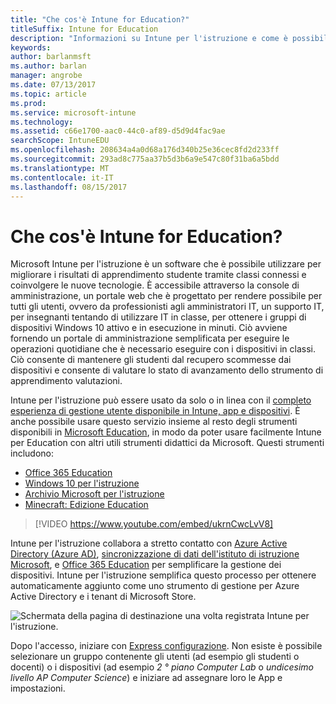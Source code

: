 ```yaml
---
title: "Che cos'è Intune for Education?"
titleSuffix: Intune for Education
description: "Informazioni su Intune per l'istruzione e come è possibile semplificare la gestione dei dispositivi Windows 10 per istituti di istruzione."
keywords: 
author: barlanmsft
ms.author: barlan
manager: angrobe
ms.date: 07/13/2017
ms.topic: article
ms.prod: 
ms.service: microsoft-intune
ms.technology: 
ms.assetid: c66e1700-aac0-44c0-af89-d5d9d4fac9ae
searchScope: IntuneEDU
ms.openlocfilehash: 208634a4a0d68a176d340b25e36cec8fd2d233ff
ms.sourcegitcommit: 293ad8c775aa37b5d3b6a9e547c80f31ba6a5bdd
ms.translationtype: MT
ms.contentlocale: it-IT
ms.lasthandoff: 08/15/2017
---
```

# <a name="what-is-intune-for-education"></a>Che cos'è Intune for Education?

Microsoft Intune per l'istruzione è un software che è possibile utilizzare per migliorare i risultati di apprendimento studente tramite classi connessi e coinvolgere le nuove tecnologie. È accessibile attraverso la console di amministrazione, un portale web che è progettato per rendere possibile per tutti gli utenti, ovvero da professionisti agli amministratori IT, un supporto IT, per insegnanti tentando di utilizzare IT in classe, per ottenere i gruppi di dispositivi Windows 10 attivo e in esecuzione in minuti. Ciò avviene fornendo un portale di amministrazione semplificata per eseguire le operazioni quotidiane che è necessario eseguire con i dispositivi in classi. Ciò consente di mantenere gli studenti dal recupero scommesse dai dispositivi e consente di valutare lo stato di avanzamento dello strumento di apprendimento valutazioni.

Intune per l'istruzione può essere usato da solo o in linea con il [completo esperienza di gestione utente disponibile in Intune, app e dispositivi](https://docs.microsoft.com/intune/understand-explore/introduction-to-microsoft-intune). È anche possibile usare questo servizio insieme al resto degli strumenti disponibili in [Microsoft Education](https://docs.microsoft.com/education/#pivot=itpro), in modo da poter usare facilmente Intune per Education con altri utili strumenti didattici da Microsoft. Questi strumenti includono:

- [Office 365 Education](https://support.office.com/article/Set-up-Office-365-for-business-6a3a29a0-e616-4713-99d1-15eda62d04fa)
- [Windows 10 per l'istruzione](https://docs.microsoft.com/education/windows)
- [Archivio Microsoft per l'istruzione](https://docs.microsoft.com/microsoft-store/index?toc=/microsoft-store/education/toc.json)
- [Minecraft: Edizione Education](https://docs.microsoft.com/education/windows/school-get-minecraft)

> [!VIDEO https://www.youtube.com/embed/ukrnCwcLvV8]

Intune per l'istruzione collabora a stretto contatto con [Azure Active Directory (Azure AD)](https://docs.microsoft.com/azure/active-directory/active-directory-administer), [sincronizzazione di dati dell'istituto di istruzione Microsoft](https://sds.microsoft.com), e [Office 365 Education](https://support.office.com/article/Get-started-with-Office-365-Education-AB02ABE5-A1EE-458C-B749-5B44416CCF14) per semplificare la gestione dei dispositivi. Intune per l'istruzione semplifica questo processo per ottenere automaticamente aggiunto come uno strumento di gestione per Azure Active Directory e i tenant di Microsoft Store.

![Schermata della pagina di destinazione una volta registrata Intune per l'istruzione.](./media/dashboard-001-landing-page.png)

Dopo l'accesso, iniziare con [Express configurazione](what-is-express-configuration.md). Non esiste è possibile selezionare un gruppo contenente gli utenti (ad esempio gli studenti o docenti) o i dispositivi (ad esempio _2 ° piano Computer Lab_ o _undicesimo livello AP Computer Science_) e iniziare ad assegnare loro le App e impostazioni.
